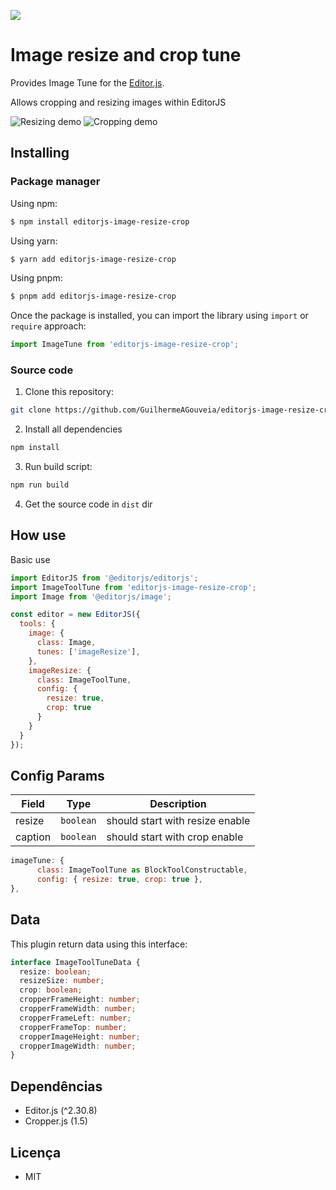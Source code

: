![](https://badgen.net/badge/Editor.js/v2.0/blue)

# Image resize and crop tune 

Provides Image Tune for the [Editor.js](https://editorjs.io).

Allows cropping and resizing images within EditorJS

![Resizing demo](https://github.com/user-attachments/assets/81e541ea-d71c-4992-862a-b755511730b0)
![Cropping demo](https://github.com/user-attachments/assets/8e232c4e-3a18-4ace-a6ce-0584ad1c388d)

## Installing

### Package manager

Using npm:

```bash
$ npm install editorjs-image-resize-crop
```

Using yarn:

```bash
$ yarn add editorjs-image-resize-crop
```

Using pnpm:

```bash
$ pnpm add editorjs-image-resize-crop
```


Once the package is installed, you can import the library using `import` or `require` approach:

```js
import ImageTune from 'editorjs-image-resize-crop';
```

### Source code

1. Clone this repository:
```bash
git clone https://github.com/GuilhermeAGouveia/editorjs-image-resize-crop.git
```
2. Install all dependencies
```bash
npm install
```
3. Run build script:
```bash
npm run build
```
4. Get the source code in `dist` dir


## How use

Basic use

```javascript
import EditorJS from '@editorjs/editorjs';
import ImageToolTune from 'editorjs-image-resize-crop';
import Image from '@editorjs/image';

const editor = new EditorJS({
  tools: {
    image: {
      class: Image,
      tunes: ['imageResize'],
    },
    imageResize: {
      class: ImageToolTune,
      config: {
        resize: true,
        crop: true
      }
    }
  }
});
```


## Config Params

| Field          | Type      | Description                     |
| -------------- | --------- | ------------------------------- |
| resize         | `boolean` | should start with resize enable |
| caption        | `boolean` | should start with crop enable   |



```js
imageTune: {
      class: ImageToolTune as BlockToolConstructable,
      config: { resize: true, crop: true },
},
```

## Data

This plugin return data using this interface:

```typescript
interface ImageToolTuneData {
  resize: boolean;
  resizeSize: number;
  crop: boolean;
  cropperFrameHeight: number;
  cropperFrameWidth: number;
  cropperFrameLeft: number;
  cropperFrameTop: number;
  cropperImageHeight: number;
  cropperImageWidth: number;
}
```

## Dependências
- Editor.js (^2.30.8)
- Cropper.js (1.5)

## Licença
- MIT
